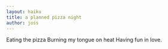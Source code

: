 ```yaml
---
layout: haiku
title: a planned pizza night
author: joss
---
```


Eating the pizza
Burning my tongue on heat
Having fun in love.